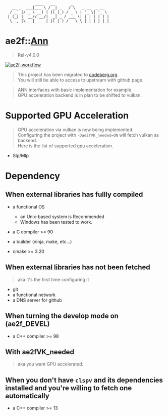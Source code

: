 ```
             ____   __       _                
   __ _  ___|___ \ / _| _   / \   _ __  _ __  
  / _` |/ _ \ __) | |(_|_) / _ \ | '_ \| '_ \ 
 | (_| |  __// __/|  _| _ / ___ \| | | | | | |
  \__,_|\___|_____|_|(_|_)_/   \_\_| |_|_| |_|
```

# ae2f::[Ann](https://codeberg.org/ae2f/Ann)
> Rel-v4.0.0

[![ae2f-workflow](https://github.com/ae2f/Ann/actions/workflows/cmake-test.yml/badge.svg?branch=main)](https://github.com/ae2f/Ann/actions/workflows/cmake-test.yml)

> This project has been migrated to [codeberg.org](https://codeberg.org/ae2f/Ann).  
> You will still be able to access to upstream with github page.

> ANN interfaces with basic implementation for example.  
> GPU acceleration backend is in plan to be shifted to vulkan.  

# Supported GPU Acceleration
> GPU acceleration via vulkan is now being implemented.  
> Configuring the project with `-Dae2fVK_needed=ON` will fetch vulkan as backend.  
> Here is the list of supported gpu acceleration.
- Slp/Mlp

# Dependency
## When external libraries has fullly compiled
- a functional OS
    - an Unix-based system is Recommended
    - Windows has been tested to work.

- a C compiler >= 90
- a builder (ninja, make, etc...)
- cmake >= 3.20

## When external libraries has not been fetched
> aka it's the first time configuring it
- git
- a functional network
- a DNS server for github

## When turning the develop mode on (ae2f_DEVEL)
- a C++ compiler >= 98

## With ae2fVK_needed
> aka you want GPU accelerated.

## When you don't have `clspv` and its dependencies installed and you're willing to fetch one automatically
- a C++ compiler >= 13
